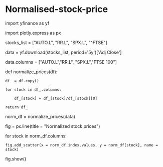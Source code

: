 # Normalised-stock-price

import yfinance as yf

import plotly.express as px

stocks_list = ["AUTO.L", "RR.L", "SPX.L", "^FTSE"]

data = yf.download(stocks_list, period='5y')['Adj Close']

data.columns = ["AUTO.L","RR.L", "SPX.L","FTSE 100"]

def normalize_prices(df):

    df_ = df.copy()

    for stock in df_.columns:

        df_[stock] = df_[stock]/df_[stock][0]

    return df_

norm_df = normalize_prices(data)


fig = px.line(title = "Normalized stock prices")

for stock in norm_df.columns:

    fig.add_scatter(x = norm_df.index.values, y = norm_df[stock], name = stock)

fig.show()
